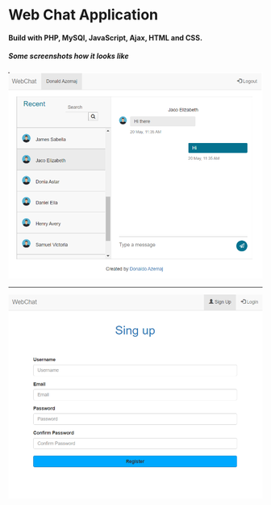 # Web Chat Application

<h4>Build with PHP, MySQl, JavaScript, Ajax, HTML and CSS.</h4> 

<h5>Some screenshots how it looks like</h5>

![alt text](https://github.com/donaldoazemaj/WebChat/blob/master/images/webchatscreen2.png?raw=true)

<hr>

![alt text](https://github.com/donaldoazemaj/WebChat/blob/master/images/webchatscreen.png?raw=true)
